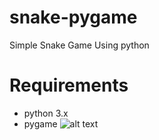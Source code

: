 # snake-pygame
Simple Snake Game Using python
# Requirements
- python 3.x
- pygame
![alt text](http://https://github.com/Rakshitpuniani/snake-pygame/blob/master/snake%20game%20screenshot.png)
